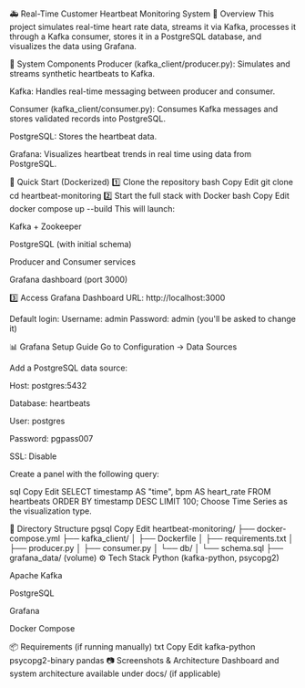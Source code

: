 🚑 Real-Time Customer Heartbeat Monitoring System
🧠 Overview
This project simulates real-time heart rate data, streams it via Kafka, processes it through a Kafka consumer, stores it in a PostgreSQL database, and visualizes the data using Grafana.

🧩 System Components
Producer (kafka_client/producer.py): Simulates and streams synthetic heartbeats to Kafka.

Kafka: Handles real-time messaging between producer and consumer.

Consumer (kafka_client/consumer.py): Consumes Kafka messages and stores validated records into PostgreSQL.

PostgreSQL: Stores the heartbeat data.

Grafana: Visualizes heartbeat trends in real time using data from PostgreSQL.

🚀 Quick Start (Dockerized)
1️⃣ Clone the repository
bash
Copy
Edit
git clone <your-repo-url>
cd heartbeat-monitoring
2️⃣ Start the full stack with Docker
bash
Copy
Edit
docker compose up --build
This will launch:

Kafka + Zookeeper

PostgreSQL (with initial schema)

Producer and Consumer services

Grafana dashboard (port 3000)

3️⃣ Access Grafana Dashboard
URL: http://localhost:3000

Default login:
Username: admin
Password: admin (you'll be asked to change it)

📊 Grafana Setup Guide
Go to Configuration → Data Sources

Add a PostgreSQL data source:

Host: postgres:5432

Database: heartbeats

User: postgres

Password: pgpass007

SSL: Disable

Create a panel with the following query:

sql
Copy
Edit
SELECT
  timestamp AS "time",
  bpm AS heart_rate
FROM heartbeats
ORDER BY timestamp DESC
LIMIT 100;
Choose Time Series as the visualization type.

🧱 Directory Structure
pgsql
Copy
Edit
heartbeat-monitoring/
├── docker-compose.yml
├── kafka_client/
│   ├── Dockerfile
│   ├── requirements.txt
│   ├── producer.py
│   ├── consumer.py
│   └── db/
│       └── schema.sql
├── grafana_data/ (volume)
⚙️ Tech Stack
Python (kafka-python, psycopg2)

Apache Kafka

PostgreSQL

Grafana

Docker Compose

📦 Requirements (if running manually)
txt
Copy
Edit
kafka-python
psycopg2-binary
pandas
📷 Screenshots & Architecture
Dashboard and system architecture available under docs/ (if applicable)
